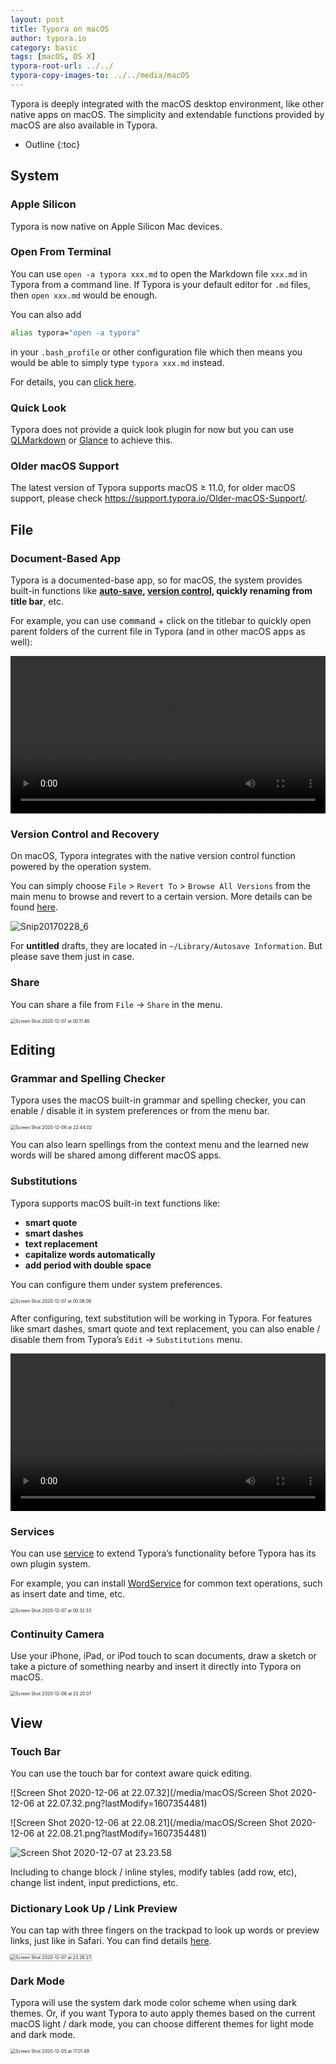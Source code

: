 ```yaml
---
layout: post
title: Typora on macOS
author: typora.io
category: basic
tags: [macOS, OS X]
typora-root-url: ../../
typora-copy-images-to: ../../media/macOS
---
```


Typora is deeply integrated with the macOS desktop environment, like other native apps on macOS. The simplicity and extendable functions provided by macOS are also available in Typora.

* Outline
{:toc}
## System

### Apple Silicon

Typora is now native on Apple Silicon Mac devices.

### Open From Terminal 

You can use `open -a typora xxx.md` to open the Markdown file `xxx.md` in Typora from a command line. If Typora is your default editor for `.md` files, then `open xxx.md` would be enough.

You can also add

```sh
alias typora="open -a typora"
```

in your `.bash_profile` or other configuration file which then means you would be able to simply type `typora xxx.md` instead.

For details, you can [click here](https://support.typora.io/Use-Typora-From-Shell-or-cmd/).

### Quick Look

Typora does not provide a quick look plugin for now but you can use [QLMarkdown](https://github.com/toland/qlmarkdown) or [Glance](https://github.com/samuelmeuli/glance) to achieve this.

### Older macOS Support

The latest version of Typora supports macOS ≥ 11.0, for older macOS support, please check https://support.typora.io/Older-macOS-Support/.

## File

### Document-Based App

Typora is a documented-base app, so for macOS, the system provides built-in functions like **[auto-save](https://support.typora.io/Auto-Save/), [version control](https://support.typora.io/Version-Control/), quickly renaming from title bar**, etc.

For example, you can use <kbd>command</kbd> + click on the titlebar to quickly open parent folders of the current file in Typora (and in other macOS apps as well):

<video src="/media/macOS/titlebar.mp4" controls style="width:100%"> </video>

### Version Control and Recovery

On macOS, Typora integrates with the native version control function powered by the operation system.

You can simply choose `File` > `Revert To` > `Browse All Versions` from the main menu to browse and revert to a certain version. More details can be found [here](https://support.apple.com/guide/mac-help/mh40710/mac).

![Snip20170228_6](/media/macOS/Snip20170228_6.png)

For **untitled** drafts, they are located in `~/Library/Autosave Information`. But please save them just in case.

### Share

You can share a file from `File` → `Share` in the menu.

<img src="/media/macOS/Screen Shot 2020-12-07 at 00.11.46.png" alt="Screen Shot 2020-12-07 at 00.11.46" style="zoom:50%;" />

## Editing

### Grammar and Spelling Checker

Typora uses the macOS built-in grammar and spelling checker, you can enable / disable it in system preferences or from the menu bar.

<img src="/media/macOS/Screen Shot 2020-12-06 at 22.44.02.png" alt="Screen Shot 2020-12-06 at 22.44.02" style="zoom:50%;" />

You can also learn spellings from the context menu and the learned new words will be shared among different macOS apps.

### Substitutions

Typora supports macOS built-in text functions like: 

- **smart quote**
- **smart dashes**
-  **text replacement**
- **capitalize words automatically**
- **add period with double space**

You can configure them under system preferences.

<img src="/media/macOS/Screen Shot 2020-12-07 at 00.06.06.png" alt="Screen Shot 2020-12-07 at 00.06.06" style="zoom:50%;" />

After configuring, text substitution will be working in Typora. For features like smart dashes, smart quote and text replacement, you can also enable / disable them from Typora’s `Edit` → `Substitutions` menu.

<video src="/media/macOS/Screen Recording 2020-12-07 at 00.07.54.mov" style="width:100%" controls> </video>

### Services

You can use [service](https://www.computerworld.com/article/2476298/os-x-a-quick-guide-to-services-on-your-mac.html) to extend Typora’s functionality before Typora has its own plugin system.

For example, you can install [WordService](https://apps.apple.com/us/app/wordservice/id899972312?mt=12) for common text operations, such as insert date and time, etc.

<img src="/media/macOS/Screen Shot 2020-12-07 at 00.32.33.png" alt="Screen Shot 2020-12-07 at 00.32.33" style="zoom:50%;" />

### Continuity Camera

Use your iPhone, iPad, or iPod touch to scan documents, draw a sketch or take a picture of something nearby and insert it directly into Typora on macOS.

<img src="/media/macOS/Screen Shot 2020-12-06 at 22.20.07.png" alt="Screen Shot 2020-12-06 at 22.20.07" style="zoom:50%;" />

## View

### Touch Bar

You can use the touch bar for context aware quick editing.

![Screen Shot 2020-12-06 at 22.07.32](/media/macOS/Screen Shot 2020-12-06 at 22.07.32.png?lastModify=1607354481)

![Screen Shot 2020-12-06 at 22.08.21](/media/macOS/Screen Shot 2020-12-06 at 22.08.21.png?lastModify=1607354481)

<img src="/media/macOS/Screen Shot 2020-12-07 at 23.23.58.png" alt="Screen Shot 2020-12-07 at 23.23.58" />

Including to change block / inline styles, modify tables (add row, etc), change list indent, input predictions, etc.

### Dictionary Look Up / Link Preview

You can tap with three fingers on the trackpad to look up words or preview links, just like in Safari. You can find details [here](https://support.apple.com/guide/mac-help/mchl3983326c/mac).

<img src="/media/macOS/Screen Shot 2020-12-07 at 23.26.27.png" alt="Screen Shot 2020-12-07 at 23.26.27" style="zoom:50%;box-shadow: 0 0 5px #333;" />

### Dark Mode

Typora will use the system dark mode color scheme when using dark themes. Or, if you want Typora to auto apply themes based on the current macOS light / dark mode, you can choose different themes for light mode and dark mode.

<img src="/media/new-97/Screen Shot 2020-12-05 at 17.01.49.png" alt="Screen Shot 2020-12-05 at 17.01.49" style="zoom:50%;" />

